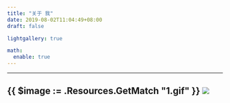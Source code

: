 ```yaml
---
title: "关于 我"
date: 2019-08-02T11:04:49+08:00
draft: false

lightgallery: true

math:
  enable: true
---
```


---
{{ $image := .Resources.GetMatch "1.gif" }}
<img src="{{ $image.RelPermalink }}" width="{{ $image.Width }}" height="{{ $image.Height }}">
---

